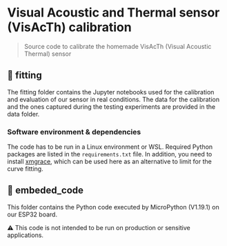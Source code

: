 # Visual Acoustic and Thermal sensor (VisAcTh) calibration
> Source code to calibrate the homemade VisAcTh (Visual Acoustic Thermal) sensor


## 📁 fitting
The fitting folder contains the Jupyter notebooks used for the calibration and evaluation of our sensor in real conditions. The data for the calibration and the ones captured during the testing experiments are provided in the data folder.

### Software environment & dependencies 
The code has to be run in a Linux environment or WSL.
Required Python packages are listed in the `requirements.txt` file. In addition, you need to install [xmgrace](https://plasma-gate.weizmann.ac.il/Grace/), which can be used here as an alternative to limit for the curve fitting.

## 📁 embeded_code
This folder contains the Python code executed by MicroPython (V1.19.1) on our ESP32 board.

⚠️ This code is not intended to be run on production or sensitive applications.
